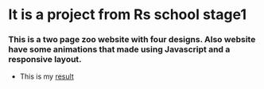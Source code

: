 # It is a project from Rs school stage1
### This is a two page zoo website with four designs. Also website have some animations that made using Javascript and a responsive layout.
- This is my [result](https://ich-kirich.github.io/Online-Zoo/online-zoo/pages/main/index.html)
